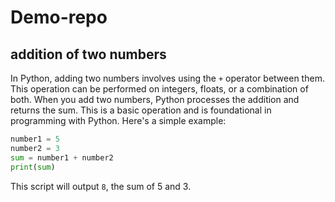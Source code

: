 # Demo-repo
## addition of two numbers
In Python, adding two numbers involves using the `+` operator between them. This operation can be performed on integers, floats, or a combination of both. When you add two numbers, Python processes the addition and returns the sum. This is a basic operation and is foundational in programming with Python. Here's a simple example:

```python
number1 = 5
number2 = 3
sum = number1 + number2
print(sum)
```

This script will output `8`, the sum of 5 and 3.
